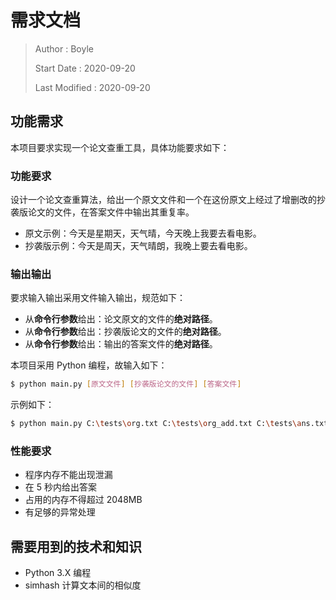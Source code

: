 # 需求文档

>Author : Boyle
>
>Start Date : 2020-09-20
>
>Last Modified : 2020-09-20

## 功能需求

本项目要求实现一个论文查重工具，具体功能要求如下：

### 功能要求

设计一个论文查重算法，给出一个原文文件和一个在这份原文上经过了增删改的抄袭版论文的文件，在答案文件中输出其重复率。

- 原文示例：今天是星期天，天气晴，今天晚上我要去看电影。
- 抄袭版示例：今天是周天，天气晴朗，我晚上要去看电影。

### 输出输出

要求输入输出采用文件输入输出，规范如下：

- 从**命令行参数**给出：论文原文的文件的**绝对路径**。
- 从**命令行参数**给出：抄袭版论文的文件的**绝对路径**。
- 从**命令行参数**给出：输出的答案文件的**绝对路径**。

本项目采用 Python 编程，故输入如下：

```bash
$ python main.py [原文文件] [抄袭版论文的文件] [答案文件]
```

示例如下：

```bash
$ python main.py C:\tests\org.txt C:\tests\org_add.txt C:\tests\ans.txt
```

### 性能要求

- 程序内存不能出现泄漏
- 在 5 秒内给出答案
- 占用的内存不得超过 2048MB
- 有足够的异常处理

## 需要用到的技术和知识

- Python 3.X 编程
- simhash 计算文本间的相似度